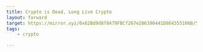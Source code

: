 ```yaml
---
title: Crypto is Dead, Long Live Crypto
layout: forward
target: https://mirror.xyz/0x62Bd9d8f8479FBCf267e206390441D864355106B/5kvrW5LO0Mh7mG-jZBDTAG0aGQ_wT2Sag_pK0nGdn-A
tags:
    - crypto

---
```

